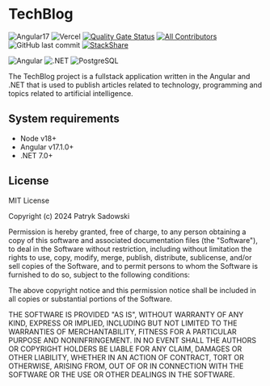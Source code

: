 # TechBlog

![Angular17](https://img.shields.io/badge/Angular-17-brightgreen)
![Vercel](https://img.shields.io/github/deployments/Patryk-S-W/tech-blog-frontend/production.svg?logo=vercel&label=vercel)
[![Quality Gate Status](https://sonarcloud.io/api/project_badges/measure?project=Patryk-S-W_tech-blog-frontend&metric=alert_status)](https://sonarcloud.io/dashboard?id=Patryk-S-W_tech-blog-frontend)
[![All Contributors](https://img.shields.io/badge/all_contributors-1-orange.svg?style=flat-square)](#contributors-)
![GitHub last commit](https://img.shields.io/github/last-commit/Patryk-S-W/tech-blog-frontend.svg)
[![StackShare](http://img.shields.io/badge/tech-stack-0690fa.svg?style=flat)](https://stackshare.io/Patryk-S-W/tech-blog-frontend)

![Angular](https://img.shields.io/badge/-Angular-DD0031?style=for-the-badge&logoColor=white&logo=Angular)
![.NET](https://img.shields.io/badge/-.NET-5027D5?style=for-the-badge&logoColor=white&logo=.NET)
![PostgreSQL](https://img.shields.io/badge/-PostgreSQL-4169E1?style=for-the-badge&logoColor=white&logo=postgresql)


The TechBlog project is a fullstack application written in the Angular and .NET that is used to publish articles related to technology, programming and topics related to artificial intelligence.

## System requirements

- Node v18+
- Angular v17.1.0+
- .NET 7.0+

## License

MIT License

Copyright (c) 2024 Patryk Sadowski

Permission is hereby granted, free of charge, to any person obtaining a copy
of this software and associated documentation files (the "Software"), to deal
in the Software without restriction, including without limitation the rights
to use, copy, modify, merge, publish, distribute, sublicense, and/or sell
copies of the Software, and to permit persons to whom the Software is
furnished to do so, subject to the following conditions:

The above copyright notice and this permission notice shall be included in all
copies or substantial portions of the Software.

THE SOFTWARE IS PROVIDED "AS IS", WITHOUT WARRANTY OF ANY KIND, EXPRESS OR
IMPLIED, INCLUDING BUT NOT LIMITED TO THE WARRANTIES OF MERCHANTABILITY,
FITNESS FOR A PARTICULAR PURPOSE AND NONINFRINGEMENT. IN NO EVENT SHALL THE
AUTHORS OR COPYRIGHT HOLDERS BE LIABLE FOR ANY CLAIM, DAMAGES OR OTHER
LIABILITY, WHETHER IN AN ACTION OF CONTRACT, TORT OR OTHERWISE, ARISING FROM,
OUT OF OR IN CONNECTION WITH THE SOFTWARE OR THE USE OR OTHER DEALINGS IN THE
SOFTWARE.
